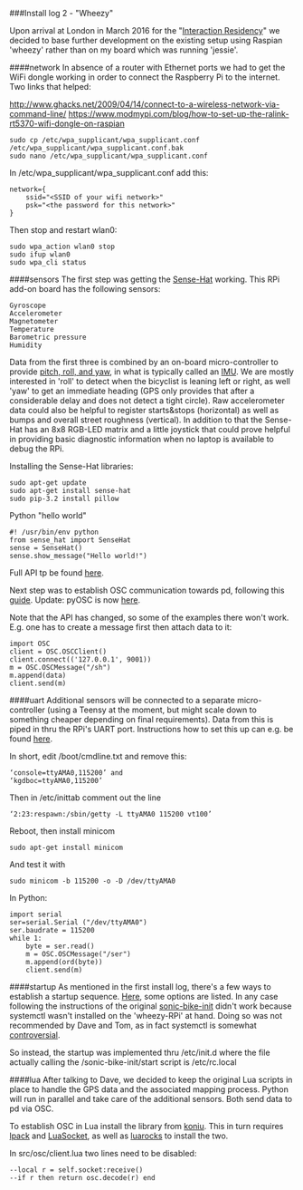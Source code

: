 ###Install log 2 - "Wheezy"

Upon arrival at London in March 2016 for the "[Interaction Residency](http://sonicbikes.net/2016/03/10/interaction-residency-with-sukandar-kartadinata-march/)" we decided to base further development on the existing setup using Raspian 'wheezy' rather than on my board which was running 'jessie'. 

####network
In absence of a router with Ethernet ports we had to get the WiFi dongle working in order to connect the Raspberry Pi to the internet. Two links that helped:

http://www.ghacks.net/2009/04/14/connect-to-a-wireless-network-via-command-line/
https://www.modmypi.com/blog/how-to-set-up-the-ralink-rt5370-wifi-dongle-on-raspian

	sudo cp /etc/wpa_supplicant/wpa_supplicant.conf /etc/wpa_supplicant/wpa_supplicant.conf.bak
	sudo nano /etc/wpa_supplicant/wpa_supplicant.conf
	
In /etc/wpa_supplicant/wpa_supplicant.conf add this:
	
	network={
		ssid="<SSID of your wifi network>"
		psk="<the password for this network>"
	}
	
Then stop and restart wlan0:

	sudo wpa_action wlan0 stop
	sudo ifup wlan0
	sudo wpa_cli status

####sensors
The first step was getting the [Sense-Hat](https://www.raspberrypi.org/products/sense-hat/) working. This RPi add-on board has the following sensors:

	Gyroscope
	Accelerometer
	Magnetometer
	Temperature
	Barometric pressure
	Humidity
	
Data from the first three is combined by an on-board micro-controller to provide [pitch, roll, and yaw](https://en.wikipedia.org/wiki/Aircraft_principal_axes), in what is typically called an [IMU](https://en.wikipedia.org/wiki/Inertial_measurement_unit). We are mostly interested in 'roll' to detect when the bicyclist is leaning left or right, as well 'yaw' to get an immediate heading (GPS only provides that after a considerable delay and does not detect a tight circle). Raw accelerometer data could also be helpful to register starts&stops (horizontal) as well as bumps and overall street roughness (vertical). In addition to that the Sense-Hat has an 8x8 RGB-LED matrix and a little joystick that could prove helpful in providing basic diagnostic information when no laptop is available to debug the RPi.

Installing the Sense-Hat libraries:

	sudo apt-get update
	sudo apt-get install sense-hat
	sudo pip-3.2 install pillow

Python "hello world"

	#! /usr/bin/env python
	from sense_hat import SenseHat
	sense = SenseHat()
	sense.show_message("Hello world!")

Full API tp be found [here](http://pythonhosted.org/sense-hat/api/).

Next step was to establish OSC communication towards pd, following this [guide](https://github.com/alx-s/RPi_tutorials/tree/master/OSC_python-pd). Update: pyOSC is now [here](https://pypi.python.org/pypi/pyOSC).

Note that the API has changed, so some of the examples there won't work. E.g. one has to create a message first then attach data to it:

	import OSC
	client = OSC.OSCClient()
	client.connect(('127.0.0.1', 9001))
	m = OSC.OSCMessage("/sh")
	m.append(data)
	client.send(m)

####uart
Additional sensors will be connected to a separate micro-controller (using a Teensy at the moment, but might scale down to something cheaper depending on final requirements). Data from this is piped in thru the RPi's UART port. Instructions how to set this up can e.g. be found [here](https://electrosome.com/uart-raspberry-pi-python/). 

In short, edit /boot/cmdline.txt and remove this:

	‘console=ttyAMA0,115200’ and 
	‘kgdboc=ttyAMA0,115200’

Then in /etc/inittab comment out the line

	‘2:23:respawn:/sbin/getty -L ttyAMA0 115200 vt100’

Reboot, then install minicom

	sudo apt-get install minicom

And test it with

	sudo minicom -b 115200 -o -D /dev/ttyAMA0

In Python:

	import serial
	ser=serial.Serial ("/dev/ttyAMA0")
	ser.baudrate = 115200
	while 1:
		byte = ser.read()
		m = OSC.OSCMessage("/ser")
		m.append(ord(byte))
		client.send(m)

####startup
As mentioned in the first install log, there's a few ways to establish a startup sequence. [Here](http://raspberrywebserver.com/serveradmin/run-a-script-on-start-up.html), some options are listed. In any case following the instructions of the original [sonic-bike-init](https://github.com/sonicbikes/sonic-bike-init/blob/master/README.md) didn't work because systemctl wasn't installed on the 'wheezy-RPi' at hand. Doing so was not recommended by Dave and Tom, as in fact systemctl is somewhat [controversial](http://www.pcworld.com/article/2841873/meet-systemd-the-controversial-project-taking-over-a-linux-distro-near-you.html).

So instead, the startup was implemented thru /etc/init.d where the file actually calling the /sonic-bike-init/start script is /etc/rc.local

####lua
After talking to Dave, we decided to keep the original Lua scripts in place to handle the GPS data and the associated mapping process. Python will run in parallel and take care of the additional sensors. Both send data to pd via OSC. 

To establish OSC in Lua install the library from [koniu](https://github.com/koniu/luaosc). This in turn requires [lpack](http://lua-users.org/wiki/LuaPack) and [LuaSocket](http://www.tecgraf.puc-rio.br/~diego/professional/luasocket/), as well as [luarocks](https://luarocks.org/#quick-start) to install the two.

In src/osc/client.lua two lines need to be disabled:

	--local r = self.socket:receive()
	--if r then return osc.decode(r) end

